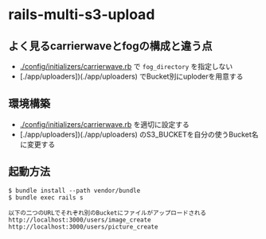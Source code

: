 # rails-multi-s3-upload

## よく見るcarrierwaveとfogの構成と違う点
- [./config/initializers/carrierwave.rb](./config/initializers/carrierwave.rb) で `fog_directory` を指定しない
- [./app/uploaders])(./app/uploaders) でBucket別にuploderを用意する

## 環境構築
- [./config/initializers/carrierwave.rb](./config/initializers/carrierwave.rb) を適切に設定する
- [./app/uploaders])(./app/uploaders) のS3_BUCKETを自分の使うBucket名に変更する

## 起動方法
```
$ bundle install --path vendor/bundle
$ bundle exec rails s

以下の二つのURLでそれぞれ別のBucketにファイルがアップロードされる
http://localhost:3000/users/image_create
http://localhost:3000/users/picture_create
```
